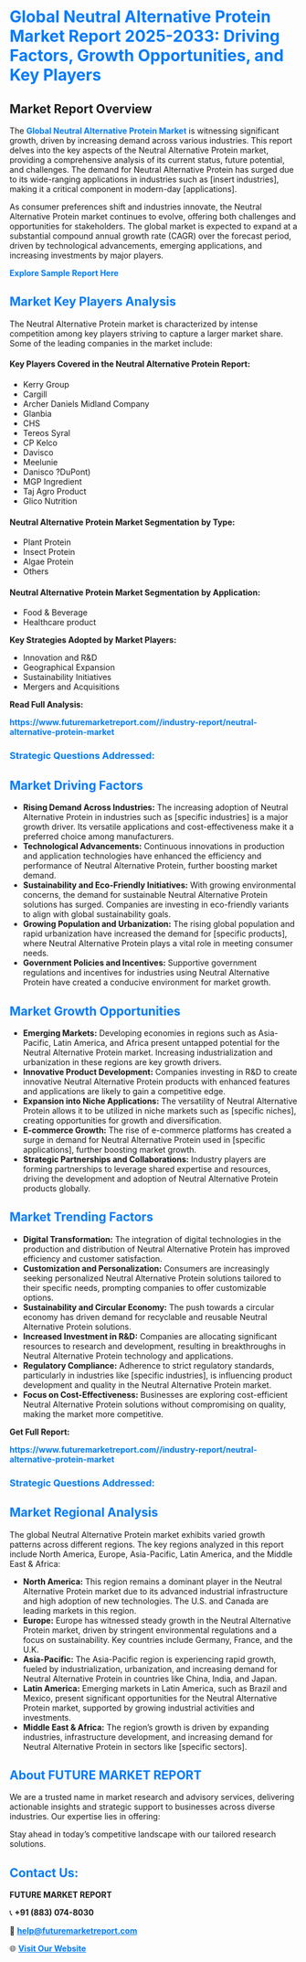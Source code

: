 <h1 style="color: #007BFF;">Global Neutral Alternative Protein Market Report 2025-2033: Driving Factors, Growth Opportunities, and Key Players</h1>

<section id="overview">
<h2>Market Report Overview</h2>
<p>The <a href="https://www.futuremarketreport.com//industry-report/neutral-alternative-protein-market" style="color: #007BFF; text-decoration: none;"><strong>Global Neutral Alternative Protein Market</strong></a> is witnessing significant growth, driven by increasing demand across various industries. This report delves into the key aspects of the Neutral Alternative Protein market, providing a comprehensive analysis of its current status, future potential, and challenges. The demand for Neutral Alternative Protein has surged due to its wide-ranging applications in industries such as [insert industries], making it a critical component in modern-day [applications].</p>
<p>As consumer preferences shift and industries innovate, the Neutral Alternative Protein market continues to evolve, offering both challenges and opportunities for stakeholders. The global market is expected to expand at a substantial compound annual growth rate (CAGR) over the forecast period, driven by technological advancements, emerging applications, and increasing investments by major players.</p>
</section>

<section id="overview">
<p><a href="https://www.futuremarketreport.com//request-sample/reportId=85063" style="color: #007BFF; text-decoration: none;"><strong>Explore Sample Report Here</strong></a></p>
</section>

<section id="key-players">
<h2 style="color: #007BFF;">Market Key Players Analysis</h2>
<p>The Neutral Alternative Protein market is characterized by intense competition among key players striving to capture a larger market share. Some of the leading companies in the market include:</p>
<h4>Key Players Covered in the Neutral Alternative Protein Report:</h4>
<ul><li>Kerry Group</li><li>Cargill</li><li>Archer Daniels Midland Company</li><li>Glanbia</li><li>CHS</li><li>Tereos Syral</li><li>CP Kelco</li><li>Davisco</li><li>Meelunie</li><li>Danisco ?DuPont)</li><li>MGP Ingredient</li><li>Taj Agro Product</li><li>Glico Nutrition</li></ul>
<h4>Neutral Alternative Protein Market Segmentation by Type:</h4>
<ul><li>Plant Protein</li><li>Insect Protein</li><li>Algae Protein</li><li>Others</li></ul>

<h4>Neutral Alternative Protein Market Segmentation by Application:</h4>
<ul><li>Food &amp; Beverage</li><li>Healthcare product</li></ul>
<p><strong>Key Strategies Adopted by Market Players:</strong></p>
<ul>
<li>Innovation and R&D</li>
<li>Geographical Expansion</li>
<li>Sustainability Initiatives</li>
<li>Mergers and Acquisitions</li>
</ul>
</section>

<section>
<p><strong>Read Full Analysis: </strong></p><a href="https://www.futuremarketreport.com//industry-report/neutral-alternative-protein-market" style="color: #007BFF; text-decoration: none;"><strong>https://www.futuremarketreport.com//industry-report/neutral-alternative-protein-market</strong></a>
<h3 style="color: #007BFF;">Strategic Questions Addressed:</h3>
</section>

<section id="driving-factors">
<h2 style="color: #007BFF;">Market Driving Factors</h2>
<ul>
<li><strong>Rising Demand Across Industries:</strong> The increasing adoption of Neutral Alternative Protein in industries such as [specific industries] is a major growth driver. Its versatile applications and cost-effectiveness make it a preferred choice among manufacturers.</li>
<li><strong>Technological Advancements:</strong> Continuous innovations in production and application technologies have enhanced the efficiency and performance of Neutral Alternative Protein, further boosting market demand.</li>
<li><strong>Sustainability and Eco-Friendly Initiatives:</strong> With growing environmental concerns, the demand for sustainable Neutral Alternative Protein solutions has surged. Companies are investing in eco-friendly variants to align with global sustainability goals.</li>
<li><strong>Growing Population and Urbanization:</strong> The rising global population and rapid urbanization have increased the demand for [specific products], where Neutral Alternative Protein plays a vital role in meeting consumer needs.</li>
<li><strong>Government Policies and Incentives:</strong> Supportive government regulations and incentives for industries using Neutral Alternative Protein have created a conducive environment for market growth.</li>
</ul>
</section>

<section id="growth-opportunities">
<h2 style="color: #007BFF;">Market Growth Opportunities</h2>
<ul>
<li><strong>Emerging Markets:</strong> Developing economies in regions such as Asia-Pacific, Latin America, and Africa present untapped potential for the Neutral Alternative Protein market. Increasing industrialization and urbanization in these regions are key growth drivers.</li>
<li><strong>Innovative Product Development:</strong> Companies investing in R&D to create innovative Neutral Alternative Protein products with enhanced features and applications are likely to gain a competitive edge.</li>
<li><strong>Expansion into Niche Applications:</strong> The versatility of Neutral Alternative Protein allows it to be utilized in niche markets such as [specific niches], creating opportunities for growth and diversification.</li>
<li><strong>E-commerce Growth:</strong> The rise of e-commerce platforms has created a surge in demand for Neutral Alternative Protein used in [specific applications], further boosting market growth.</li>
<li><strong>Strategic Partnerships and Collaborations:</strong> Industry players are forming partnerships to leverage shared expertise and resources, driving the development and adoption of Neutral Alternative Protein products globally.</li>
</ul>
</section>

<section id="trending-factors">
<h2 style="color: #007BFF;">Market Trending Factors</h2>
<ul>
<li><strong>Digital Transformation:</strong> The integration of digital technologies in the production and distribution of Neutral Alternative Protein has improved efficiency and customer satisfaction.</li>
<li><strong>Customization and Personalization:</strong> Consumers are increasingly seeking personalized Neutral Alternative Protein solutions tailored to their specific needs, prompting companies to offer customizable options.</li>
<li><strong>Sustainability and Circular Economy:</strong> The push towards a circular economy has driven demand for recyclable and reusable Neutral Alternative Protein solutions.</li>
<li><strong>Increased Investment in R&D:</strong> Companies are allocating significant resources to research and development, resulting in breakthroughs in Neutral Alternative Protein technology and applications.</li>
<li><strong>Regulatory Compliance:</strong> Adherence to strict regulatory standards, particularly in industries like [specific industries], is influencing product development and quality in the Neutral Alternative Protein market.</li>
<li><strong>Focus on Cost-Effectiveness:</strong> Businesses are exploring cost-efficient Neutral Alternative Protein solutions without compromising on quality, making the market more competitive.</li>
</ul>
</section>

<section>
<p><strong>Get Full Report: </strong></p><a href="https://www.futuremarketreport.com//industry-report/neutral-alternative-protein-market" style="color: #007BFF; text-decoration: none;"><strong>https://www.futuremarketreport.com//industry-report/neutral-alternative-protein-market</strong></a>
<h3 style="color: #007BFF;">Strategic Questions Addressed:</h3>
</section>


<section id="regional-analysis">
<h2 style="color: #007BFF;">Market Regional Analysis</h2>
<p>The global Neutral Alternative Protein market exhibits varied growth patterns across different regions. The key regions analyzed in this report include North America, Europe, Asia-Pacific, Latin America, and the Middle East & Africa:</p>
<ul>
<li><strong>North America:</strong> This region remains a dominant player in the Neutral Alternative Protein market due to its advanced industrial infrastructure and high adoption of new technologies. The U.S. and Canada are leading markets in this region.</li>
<li><strong>Europe:</strong> Europe has witnessed steady growth in the Neutral Alternative Protein market, driven by stringent environmental regulations and a focus on sustainability. Key countries include Germany, France, and the U.K.</li>
<li><strong>Asia-Pacific:</strong> The Asia-Pacific region is experiencing rapid growth, fueled by industrialization, urbanization, and increasing demand for Neutral Alternative Protein in countries like China, India, and Japan.</li>
<li><strong>Latin America:</strong> Emerging markets in Latin America, such as Brazil and Mexico, present significant opportunities for the Neutral Alternative Protein market, supported by growing industrial activities and investments.</li>
<li><strong>Middle East & Africa:</strong> The region’s growth is driven by expanding industries, infrastructure development, and increasing demand for Neutral Alternative Protein in sectors like [specific sectors].</li>
</ul>
</section>

<footer>
<h2 style="color: #007BFF;">About FUTURE MARKET REPORT</h2>
<p>We are a trusted name in market research and advisory services, delivering actionable insights and strategic support to businesses across diverse industries. Our expertise lies in offering:</p>

<p>Stay ahead in today’s competitive landscape with our tailored research solutions.</p>

<h2 style="color: #007BFF;">Contact Us:</h2>
<p><strong>FUTURE MARKET REPORT</strong></p>
<p>📞 <strong>+91 (883) 074-8030</strong></p>
<p>📧 <strong><a href="mailto:help@futuremarketreport.com" style="color: #007BFF;">help@futuremarketreport.com</a></strong></p>
<p>🌐 <strong><a href="https://www.futuremarketreport.com/" style="color: #007BFF;">Visit Our Website</a></strong></p>
</footer>